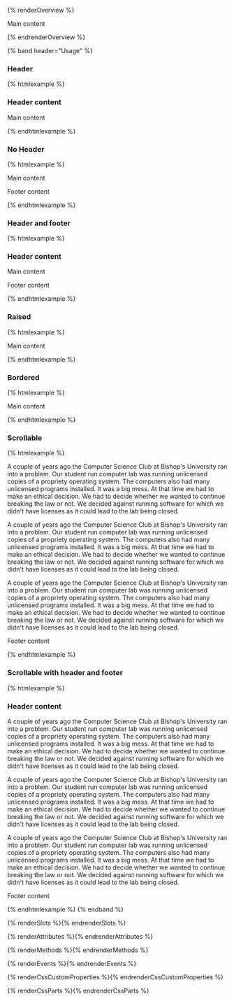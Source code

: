 {% renderOverview %}
  <pf-panel>
    <p>Main content</p>
  </pf-panel>
{% endrenderOverview %}

{% band header="Usage" %}
  ### Header
  {% htmlexample %}
  <pf-panel>
    <h3 slot="header">Header content</h3>
    <p>Main content</p>
  </pf-panel>
  {% endhtmlexample %}

  ### No Header
  {% htmlexample %}
  <pf-panel>
    <p>Main content</p>
    <p slot="footer">Footer content</p>
  </pf-panel>
  {% endhtmlexample %}

  ### Header and footer
  {% htmlexample %}
  <pf-panel>
    <h3 slot="header">Header content</h3>
    <p>Main content</p>
    <p slot="footer">Footer content</p>
  </pf-panel>
  {% endhtmlexample %}

  ### Raised
  {% htmlexample %}
  <pf-panel variant="raised">
    <p>Main content</p>
  </pf-panel>
  {% endhtmlexample %}

  ### Bordered
  {% htmlexample %}
  <pf-panel variant="bordered">
    <p>Main content</p>
  </pf-panel>
  {% endhtmlexample %}

  ### Scrollable
  {% htmlexample %}
  <pf-panel scrollable>
    <p>
      A couple of years ago the Computer Science Club at Bishop's University
      ran into a problem. Our student run computer lab was running
      unlicensed copies of a propriety operating system. The computers also
      had many unlicensed programs installed. It was a big mess. At that
      time we had to make an ethical decision. We had to decide whether we
      wanted to continue breaking the law or not. We decided against running
      software for which we didn't have licenses as it could lead to the lab
      being closed.
    </p>
    <p>
      A couple of years ago the Computer Science Club at Bishop's University
      ran into a problem. Our student run computer lab was running
      unlicensed copies of a propriety operating system. The computers also
      had many unlicensed programs installed. It was a big mess. At that
      time we had to make an ethical decision. We had to decide whether we
      wanted to continue breaking the law or not. We decided against running
      software for which we didn't have licenses as it could lead to the lab
      being closed.
    </p>
    <p>
      A couple of years ago the Computer Science Club at Bishop's University
      ran into a problem. Our student run computer lab was running
      unlicensed copies of a propriety operating system. The computers also
      had many unlicensed programs installed. It was a big mess. At that
      time we had to make an ethical decision. We had to decide whether we
      wanted to continue breaking the law or not. We decided against running
      software for which we didn't have licenses as it could lead to the lab
      being closed.
    </p>
    <p slot="footer">Footer content</p>
  </pf-panel>
  {% endhtmlexample %}

  ### Scrollable with header and footer
  {% htmlexample %}
  <pf-panel scrollable>
    <h3 slot="header">Header content</h3>
    <p>
      A couple of years ago the Computer Science Club at Bishop's University
      ran into a problem. Our student run computer lab was running
      unlicensed copies of a propriety operating system. The computers also
      had many unlicensed programs installed. It was a big mess. At that
      time we had to make an ethical decision. We had to decide whether we
      wanted to continue breaking the law or not. We decided against running
      software for which we didn't have licenses as it could lead to the lab
      being closed.
    </p>
    <p>
      A couple of years ago the Computer Science Club at Bishop's University
      ran into a problem. Our student run computer lab was running
      unlicensed copies of a propriety operating system. The computers also
      had many unlicensed programs installed. It was a big mess. At that
      time we had to make an ethical decision. We had to decide whether we
      wanted to continue breaking the law or not. We decided against running
      software for which we didn't have licenses as it could lead to the lab
      being closed.
    </p>
    <p>
      A couple of years ago the Computer Science Club at Bishop's University
      ran into a problem. Our student run computer lab was running
      unlicensed copies of a propriety operating system. The computers also
      had many unlicensed programs installed. It was a big mess. At that
      time we had to make an ethical decision. We had to decide whether we
      wanted to continue breaking the law or not. We decided against running
      software for which we didn't have licenses as it could lead to the lab
      being closed.
    </p>
    <p slot="footer">Footer content</p>
  </pf-panel>
  {% endhtmlexample %}
{% endband %}

{% renderSlots %}{% endrenderSlots %}

{% renderAttributes %}{% endrenderAttributes %}

{% renderMethods %}{% endrenderMethods %}

{% renderEvents %}{% endrenderEvents %}

{% renderCssCustomProperties %}{% endrenderCssCustomProperties %}

{% renderCssParts %}{% endrenderCssParts %}
